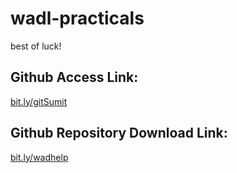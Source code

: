 # wadl-practicals
best of luck!

## Github Access Link:
  [bit.ly/gitSumit](https://bit.ly/gitSumit)

## Github Repository Download Link:
  [bit.ly/wadhelp](https://bit.ly/wadhelp)
